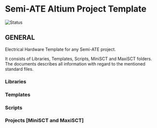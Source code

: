 # Semi-ATE Altium Project Template

![Status](https://img.shields.io/badge/Status-Alpha%20(under%20construction)-red)

## GENERAL

Electrical Hardware Template for any Semi-ATE project.

It consists of Libraries, Templates, Scripts, MiniSCT and MaxiSCT folders.
The documents describes all information with regard to the mentioned standard files.

### Libraries

### Templates

### Scripts

### Projects [MiniSCT and MaxiSCT]
